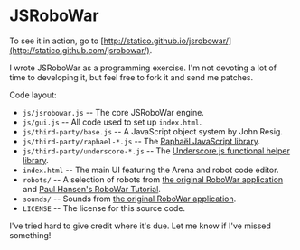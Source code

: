 JSRoboWar
=========

To see it in action, go to [http://statico.github.io/jsrobowar/](http://statico.github.com/jsrobowar/).

I wrote JSRoboWar as a programming exercise. I'm not devoting a lot of time to developing it, but feel free to fork it and send me patches.

Code layout:

* `js/jsrobowar.js` -- The core JSRoboWar engine.
* `js/gui.js` -- All code used to set up `index.html`.
* `js/third-party/base.js` -- A JavaScript object system by John Resig.
* `js/third-party/raphael-*.js` -- The [Raphaël JavaScript library](http://raphaeljs.com/).
* `js/third-party/underscore-*.js` -- The [Underscore.js functional helper library](http://documentcloud.github.com/underscore/).
* `index.html` -- The main UI featuring the Arena and robot code editor.
* `robots/` -- A selection of robots from [the original RoboWar application](http://robowar.sf.net/) and [Paul Hansen's RoboWar Tutorial](http://www.stanford.edu/~pch/robowar/tutorial/Tutorial.html).
* `sounds/` -- Sounds from [the original RoboWar application](http://robowar.sf.net/).
* `LICENSE` -- The license for this source code.

I've tried hard to give credit where it's due. Let me know if I've missed something!
